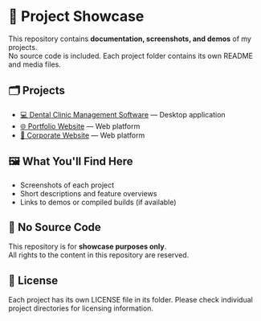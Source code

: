 # 📁 Project Showcase

This repository contains **documentation, screenshots, and demos** of my projects.  
No source code is included. Each project folder contains its own README and media files.

## 🗂 Projects
- [💻 Dental Clinic Management Software](Dental/README.md) — Desktop application
- [🌐 Portfolio Website](Portfolio/README.md) — Web platform
- [🏢 Corporate Website](./Corporate/README.md) — Web platform

## 🖼 What You'll Find Here
- Screenshots of each project
- Short descriptions and feature overviews
- Links to demos or compiled builds (if available)

## 🚫 No Source Code
This repository is for **showcase purposes only**.  
All rights to the content in this repository are reserved.

## 📜 License
Each project has its own LICENSE file in its folder. Please check individual project directories for licensing information.
